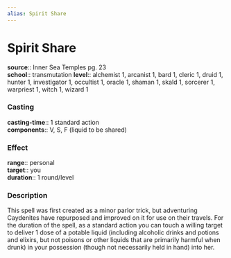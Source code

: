 ```yaml
---
alias: Spirit Share
---
```


# Spirit Share 

**source**:: Inner Sea Temples pg. 23  
**school**:: transmutation
**level**:: alchemist 1, arcanist 1, bard 1, cleric 1, druid 1, hunter 1, investigator 1, occultist 1, oracle 1, shaman 1, skald 1, sorcerer 1, warpriest 1, witch 1, wizard 1

### Casting 

**casting-time**:: 1 standard action  
**components**:: V, S, F (liquid to be shared)

### Effect 

**range**:: personal  
**target**:: you  
**duration**:: 1 round/level

### Description 

This spell was first created as a minor parlor trick, but adventuring Caydenites have repurposed and improved on it for use on their travels. For the duration of the spell, as a standard action you can touch a willing target to deliver 1 dose of a potable liquid (including alcoholic drinks and potions and elixirs, but not poisons or other liquids that are primarily harmful when drunk) in your possession (though not necessarily held in hand) into her.
